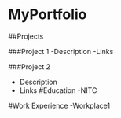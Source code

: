 # MyPortfolio

 ##Projects

 ###Project 1
 -Description
 -Links

 ###Project 2
 - Description
 - Links
#Education
-NITC

#Work Experience
-Workplace1
